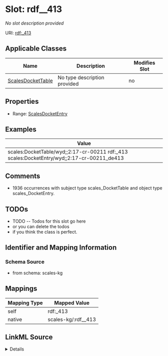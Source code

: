 

# Slot: rdf__413


_No slot description provided_





URI: [rdf:_413](http://www.w3.org/1999/02/22-rdf-syntax-ns#_413)



<!-- no inheritance hierarchy -->





## Applicable Classes

| Name | Description | Modifies Slot |
| --- | --- | --- |
| [ScalesDocketTable](../classes/ScalesDocketTable.md) | No type description provided |  no  |







## Properties

* Range: [ScalesDocketEntry](../classes/ScalesDocketEntry.md)






## Examples

| Value |
| --- |
| scales:DocketTable/wyd;;2:17-cr-00211 rdf:_413 scales:DocketEntry/wyd;;2:17-cr-00211_de413 |

## Comments

* 1936 occurrences with subject type scales_DocketTable and object type scales_DocketEntry.

## TODOs

* TODO -- Todos for this slot go here
* or you can delete the todos
* if you think the class is perfect.

## Identifier and Mapping Information







### Schema Source


* from schema: scales-kg




## Mappings

| Mapping Type | Mapped Value |
| ---  | ---  |
| self | rdf:_413 |
| native | scales-kg/:rdf__413 |




## LinkML Source

<details>
```yaml
name: rdf__413
description: No slot description provided
todos:
- TODO -- Todos for this slot go here
- or you can delete the todos
- if you think the class is perfect.
comments:
- 1936 occurrences with subject type scales_DocketTable and object type scales_DocketEntry.
examples:
- value: scales:DocketTable/wyd;;2:17-cr-00211 rdf:_413 scales:DocketEntry/wyd;;2:17-cr-00211_de413
from_schema: scales-kg
rank: 1000
slot_uri: rdf:_413
alias: rdf__413
domain_of:
- scales_DocketTable
range: scales_DocketEntry

```
</details>